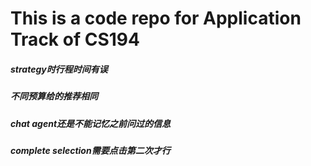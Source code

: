 # This is a code repo for Application Track of CS194

##### strategy时行程时间有误

##### 不同预算给的推荐相同

##### chat agent还是不能记忆之前问过的信息

##### complete selection需要点击第二次才行